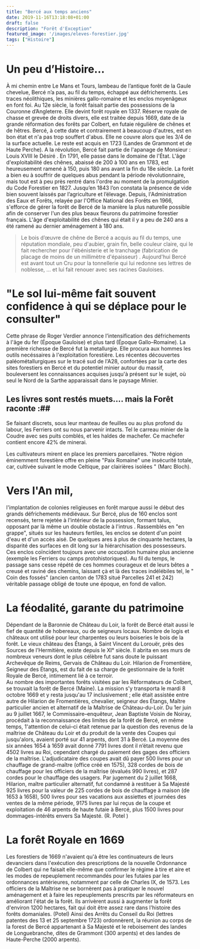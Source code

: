 ```yaml
---
title: "Bercé aux temps anciens"
date: 2019-11-16T13:18:08+01:00
draft: false
description: "Forêt d'Exception"
featured_image: '/images/eleves-forestier.jpg'
tags: ["Histoire"]
---
```


# Un peu d’Histoire…

À mi chemin entre Le Mans et Tours, lambeau de l’antique forêt de la Gaule chevelue, Bercé n’a pas, 
au fil du temps, échappé aux défrichements.
Les traces néolithiques, les minières gallo-romaine et les enclos moyenâgeux en font foi. 
Au 12e siècle, la forêt faisait partie des possessions de la Couronne d’Angleterre.
Elle devint forêt royale en 1337. Réserve royale de chasse et grevée de droits divers, 
elle est traitée depuis 1669, date de la grande réformation des forêts par Colbert, 
en futaie régulière de chênes et de hêtres. Bercé, à cette date et contrairement à beaucoup d'autres,
est en bon état et n'a pas trop souffert d'abus. Elle ne couvre alors que les 3/4 de la surface actuelle. 
Le reste est acquis en 1723 (Landes de Grammont et de Haute Perche).
A la révolution, Bercé fait partie de l'apanage de Monsieur : Louis XVIII le Désiré .
En 1791, elle passe dans le domaine de l'État.
L'âge d'exploitabilité des chênes, abaissé de 200 à 100 ans en 1783, est heureusement ramené à 150,
puis 180 ans avant la fin du 18e siècle.
La forêt a bien eu à souffrir de quelques abus pendant la période révolutionnaire,
mais tout est à peu près rentré dans l'ordre au moment de la promulgation du Code Forestier en 1827.
Jusqu’en 1843 l’on constata la présence de vide bien souvent laissés par l’agriculture et l’élevage. 
Depuis, l'Administration des Eaux et Forêts, relayée par l'Office National des Forêts en 1966, 
s'efforce de gérer la forêt de Bercé de la manière la plus naturelle possible afin de conserver 
l'un des plus beaux fleurons du patrimoine forestier français.
L'âge  d'exploitabilité des chênes qui était il y a peu de 240 ans a été ramené au dernier aménagement à 180 ans.
> Le bois d’œuvre de chêne de Bercé a acquis au fil du temps, une réputation mondiale, 
peu d'aubier, grain fin, belle  couleur claire, qui le fait rechercher pour l'ébénisterie 
et le tranchage (fabrication de placage de moins de un millimètre d'épaisseur) .
> Aujourd'hui Bercé est avant tout un Cru pour la tonnellerie qui lui redonne ses lettres de noblesse,
... et lui fait renouer avec ses racines Gauloises.


# "Le sol lui-même fait souvent confidence à qui se déplace pour le consulter" 
Cette phrase de Roger Verdier annonce l’intensification des défrichements à l'âge du fer (Époque Gauloise) et plus tard (Époque Gallo–Romaine).
La première richesse de Bercé fut la metallurgie.
Elle procura aux hommes les outils necéssaires à l'exploitation forestière.
Les récentes découvertes paléométallurgiques sur le tracé sud de l'A28,
confortées par la carte des sites forestiers en Bercé et du potentiel minier autour du massif, 
bouleversent les connaissances acquises jusqu'à présent sur le sujet,
où seul le Nord de la Sarthe apparaissait dans le paysage Minier. 
 ## Les livres sont restés muets…. mais la Forêt raconte :## 
Se faisant discrets, sous leur manteau de feuilles ou au plus  profond du labour,
les Ferriers ont su nous parvenir intacts.
Tel le carreau minier de la Coudre avec ses puits comblés, et les haldes de machefer.
Ce machefer contient encore 42% de minerai.

Les cultivateurs mirent en place les premiers parcellaires.
"Notre région éminemment forestière offre en pleine "Paix Romaine" une insécurité totale,
car, cultivée suivant le mode Celtique, par clairières  isolées " (Marc Bloch).
# Vers l'An mil, 
l'implantation de colonies religieuses en forêt marque aussi le début des grands  défrichements médiévaux. 
Sur Bercé, plus de 160 enclos sont recensés, terre rejetée à l'intérieur de la possession, 
formant talus, opposant par là même un double obstacle à l'intrus .
Rassemblés en "en grappe", situés sur les hauteurs fertiles, les enclos se dotent d'un point d'eau et d'un accès aisé.
De quelques ares à plus de cinquante hectares, la disparité des surfaces en dit long sur la hiérarchisation des possesseurs. 
Ces enclos coïncident toujours avec une occupation humaine plus ancienne (exemple les Ferriers ou camps protohistoriques).
Au fil du temps, le passage sans cesse répété de ces hommes courageux et de leurs bêtes a creusé et raviné des chemins,
laissant çà et là  des traces indélébiles tel, le " Coin des fossés" (ancien canton de 1783 situé Parcelles 241 et 242) 
véritable passage obligé de toute une époque, en fond de vallon.

# La féodalité, garante du patrimoine
Dépendant de la Baronnie de Château du Loir, la forêt de Bercé était aussi le fief de quantité de hobereaux, ou de seigneurs locaux. Nombre de logis et châteaux ont utilisé pour leur charpentes ou leurs boiseries le bois de la forêt. 
Le vieux château des Étangs, à Saint Vincent du Lorouër, près des Sources de l’Hermitière,  existe depuis le XI° siècle. Il abrita en ses murs de nombreux veneurs dont le plus célèbre fut sans doute le puissant Archevêque de Reims,  Gervais de Château du Loir.
Hilarion de Fromentière, Seigneur des Étangs, est du fait de sa charge de gestionnaire de la forêt Royale de Bercé, intimement lié à ce terroir.   
Au nombre des importantes forêts visitées par les Réformateurs de Colbert, se trouvait la forêt de Bercé (Maine). La mission s'y transporta le mardi 8 octobre 1669 et y resta jusqu'au 17 inclusivement ; elle était assistée entre autre de Hilarion de Fromentières, chevalier, seigneur des Étangs, Maître particulier ancien et alternatif de la Maîtrise de Château-du-Loir.
Du  1er juin au 9 juillet 1667, le Commissaire–enquêteur, Jean Baptiste Voisin de Noiray, procédait à  la  reconnaissance des  limites de la  forêt de Bercé, en même temps, 1'attention de celui–ci était retenue par la question des revenus de la maîtrise de Château du Loir et du produit de  la vente des Coupes qui jusqu'alors, avaient porté sur 41 arpents, dont 31 à Bercé. La moyenne des six années 1654 à 1659 avait donné 7791 livres dont il n’était revenu que 4502 livres au Roi, cependant chargé du paiement des gages des officiers de la maîtrise. L'adjudicataire des coupes avait dû payer 500 livres pour un chauffage de grand-maître (office créé en 1575), 328 cordes de bois de chauffage pour les officiers de la maîtrise (évalués 990 livres), et 287 cordes pour le chauffage des usagers. Par jugement du 2 juillet 1668, Hilarion, maître particulier alternatif,  fut condamné à restituer à Sa Majesté 925 livres pour la valeur de 225 cordes de bois de chauffage à maison (de 1653 à 1658), 500 livres pour ses vacations aux assiettes et journées des ventes de la même période, 9175 livres par lui reçus de la coupe et exploitation de 46 arpents de haute futaie à Bercé, plus 1500 livres pour dommages-intérêts envers Sa Majesté.
          (R. Potel )


# La forêt Royale  en 1669 
Les forestiers de 1669 n'avaient qu'à être les continuateurs de leurs devanciers dans l'exécution des prescriptions 
de la nouvelle Ordonnance de Colbert qui ne faisait elle-même que confirmer le régime à tire et aire
et les modes de repeuplement recommandés pour les futaies par les ordonnances antérieures, 
notamment par celle de  Charles IX, de 1573.
Les officiers de la Maîtrise ne se bornèrent pas à pratiquer le nouvel aménagement et à faire les repeuplements 
prescrits par les réformateurs en améliorant l'état de la forêt.
Ils arrivèrent aussi à augmenter la forêt d'environ 1200 hectares, 
fait qui  doit être assez rare dans l'histoire des forêts domaniales. (Potel)
Ainsi des Arrêts du Conseil du Roi (lettres patentes des 13 et 25 septembre 1723) ordonnèrent, 
la réunion au corps de la forest de Bercé appartenant à Sa Majesté et le reboisement des landes de Longuebranche,
dites de Grammont (300 arpents) et des landes de Haute-Perche (2000  arpents).  

